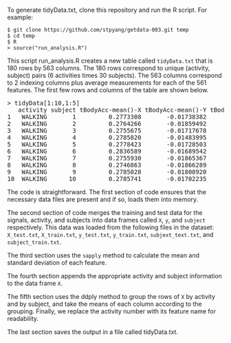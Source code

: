 To generate tidyData.txt, clone this repository and run the R script.  For
example:

```
$ git clone https://github.com/stpyang/getdata-003.git temp
$ cd temp
$ R
> source("run_analysis.R")
```


This script run_analysis.R creates a new table called `tidyData.txt` that is 180
rows by 563 columns. The 180 rows correspond to unique (activity, subject) pairs
(6 activities times 30 subjects). The 563 columns correspond to 2 indexing
columns plus average measurements for each of the 561 features.  The first few
rows and columns of the table are shown below.

<pre>
> tidyData[1:10,1:5]
   activity subject tBodyAcc-mean()-X tBodyAcc-mean()-Y tBodyAcc-mean()-Z
1   WALKING       1         0.2773308       -0.01738382        -0.1111481
2   WALKING       2         0.2764266       -0.01859492        -0.1055004
3   WALKING       3         0.2755675       -0.01717678        -0.1126749
4   WALKING       4         0.2785820       -0.01483995        -0.1114031
5   WALKING       5         0.2778423       -0.01728503        -0.1077418
6   WALKING       6         0.2836589       -0.01689542        -0.1103032
7   WALKING       7         0.2755930       -0.01865367        -0.1109122
8   WALKING       8         0.2746863       -0.01866289        -0.1072521
9   WALKING       9         0.2785028       -0.01808920        -0.1108205
10  WALKING      10         0.2785741       -0.01702235        -0.1090575
</pre>

The code is straightforward.  The first section of code ensures that the
necessary data files are present and if so, loads them into memory.

The second section of code merges the training and test data for the signals,
activity, and subjects into data frames called `X`, `y`, and `subject`
respectively.  This data was loaded from the following files in the dataset:
`X_test.txt`, `X_train.txt`, `y_test.txt`, `y_train.txt`, `subjext_text.txt`,
and `subject_train.txt`.

The third section uses the `sapply` method to calculate the mean and standard
deviation of each feature.

The fourth section appends the appropriate activity and subject information to
the data frame `X`.

The fifth section uses the ddply method to group the rows of `X` by activity
and by subject, and take the means of each column according to the grouping.
Finally, we replace the activity number with its feature name for readability.

The last section saves the output in a file called tidyData.txt.
